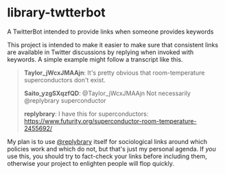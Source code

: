 # library-twtterbot
A TwitterBot intended to provide links when someone provides keywords

This project is intended to make it easier to make sure that consistent links are available in Twitter discussions by replying when invoked with keywords.  A simple example might follow a transcript like this.

 > **Taylor_jWcxJMAAjn**:  It's pretty obvious that room-temperature superconductors don't exist.
 >
 > **Saito_yzgSXqzfQD**:  @Taylor_jWcxJMAAjn Not necessarily @replybrary superconductor
 >
 > **replybrary**:  I have this for superconductors: https://www.futurity.org/superconductor-room-temperature-2455692/

My plan is to use [@replybrary](https://twitter.com/replybrary) itself for sociological links around which policies work and which do not, but that's just my personal agenda.  If *you* use this, you should try to fact-check your links before including them, otherwise your project to enlighten people will flop quickly.

